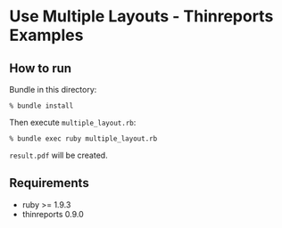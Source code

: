 # Use Multiple Layouts - Thinreports Examples

## How to run

Bundle in this directory:

    % bundle install

Then execute `multiple_layout.rb`:

    % bundle exec ruby multiple_layout.rb

`result.pdf` will be created.

## Requirements

* ruby >= 1.9.3
* thinreports 0.9.0
